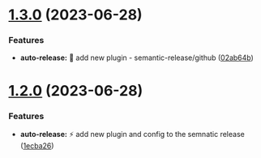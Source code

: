 # [1.3.0](https://github.com/safaa-alnabulsi/todo-api/compare/v1.2.0...v1.3.0) (2023-06-28)


### Features

* **auto-release:** :lipstick: add new plugin - semantic-release/github ([02ab64b](https://github.com/safaa-alnabulsi/todo-api/commit/02ab64b03f39bdcd4763c0d47029c05c1eb8b8a5))

# [1.2.0](https://github.com/safaa-alnabulsi/todo-api/compare/v1.1.1...v1.2.0) (2023-06-28)


### Features

* **auto-release:** :zap: add new plugin and config to the semnatic release ([1ecba26](https://github.com/safaa-alnabulsi/todo-api/commit/1ecba2623defea1bbb9592b65d30296847327932))
